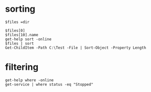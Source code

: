 # sorting

```
$files =dir

$files[0]
$files[10].name
get-help sort -online
$files | sort 
Get-ChildItem -Path C:\Test -File | Sort-Object -Property Length
```

# filtering

```
get-help where -online
get-service | where status -eq "Stopped"
```